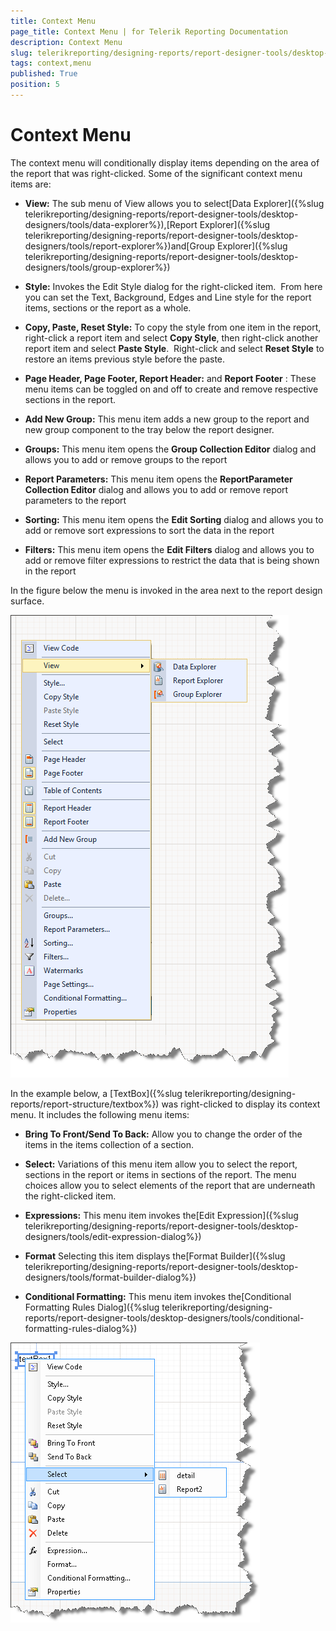 ```yaml
---
title: Context Menu
page_title: Context Menu | for Telerik Reporting Documentation
description: Context Menu
slug: telerikreporting/designing-reports/report-designer-tools/desktop-designers/tools/context-menu
tags: context,menu
published: True
position: 5
---
```


# Context Menu



The context menu will conditionally display items depending on the area of the report that was right-clicked. Some of the significant context menu items are: 

*  __View:__ The sub menu of View allows you to select[Data Explorer]({%slug telerikreporting/designing-reports/report-designer-tools/desktop-designers/tools/data-explorer%}),[Report Explorer]({%slug telerikreporting/designing-reports/report-designer-tools/desktop-designers/tools/report-explorer%})and[Group Explorer]({%slug telerikreporting/designing-reports/report-designer-tools/desktop-designers/tools/group-explorer%})

*  __Style:__ Invokes the Edit Style dialog for the right-clicked item.  From here you can set the Text, Background, Edges and Line style for the report items, sections or the report as a whole.

*  __Copy, Paste, Reset Style:__ To copy the style from one item in the report, right-click a report item and select __Copy Style__, then right-click another report item and select __Paste Style__.  Right-click and select __Reset Style__ to restore an items previous style before the paste.

*  __Page Header, Page Footer, Report Header:__ and __Report Footer__ : These menu items can be toggled on and off to create and remove respective sections in the report.

*  __Add New Group:__ This menu item adds a new group to the report and new group component to the tray below the report designer.

*  __Groups:__ This menu item opens the __Group Collection Editor__ dialog and allows you to add or remove groups to the report

*  __Report Parameters:__ This menu item opens the __ReportParameter Collection Editor__ dialog and allows you to add or remove report parameters to the report

*  __Sorting:__ This menu item opens the __Edit Sorting__ dialog and allows you to add or remove sort expressions to sort the data in the report

*  __Filters:__ This menu item opens the __Edit Filters__ dialog and allows you to add or remove filter expressions to restrict the data that is being shown in the report

In the figure below the menu is invoked in the area next to the report design surface. 

  

  ![](images/UI012.png)

In the example below, a [TextBox]({%slug telerikreporting/designing-reports/report-structure/textbox%})           was right-clicked to display its context menu. It includes the following menu items:

*  __Bring To Front/Send To Back:__ Allow you to change the order of the items in the items collection of a section.

*  __Select:__ Variations of this menu item allow you to select the report, sections in the report or items in sections of the report. The menu choices allow you to select elements of the report that are underneath the right-clicked item.

*  __Expressions:__ This menu item invokes the[Edit Expression]({%slug telerikreporting/designing-reports/report-designer-tools/desktop-designers/tools/edit-expression-dialog%})

*  __Format__ Selecting this item displays the[Format Builder]({%slug telerikreporting/designing-reports/report-designer-tools/desktop-designers/tools/format-builder-dialog%})

*  __Conditional Formatting:__ This menu item invokes the[Conditional Formatting Rules Dialog]({%slug telerikreporting/designing-reports/report-designer-tools/desktop-designers/tools/conditional-formatting-rules-dialog%})  

  ![](images/UI013.png)

